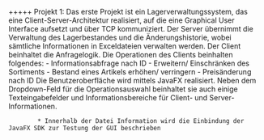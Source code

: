 +++++ Projekt 1:      Das erste Projekt ist ein Lagerverwaltungssystem, das eine Client-Server-Architektur realisiert, auf die eine 
                      Graphical User Interface aufsetzt und über TCP kommuniziert. Der Server übernimmt die Verwaltung des Lagerbestandes 
                      und die Änderungshistorie, wobei sämtliche Informationen in Exceldateien verwalten werden. Der Client beinhaltet die 
                      Anfragelogik. Die Operationen des Clients beinhalten folgendes: 
                          - Informationsabfrage nach ID
                          - Erweitern/ Einschränken des Sortiments
                          - Bestand eines Artikels erhöhen/ verringern
                          - Preisänderung nach ID
                       Die Benutzeroberfläche wird mittels JavaFX realisiert. Neben dem Dropdown-Feld für die Operationsauswahl beinhaltet 
                       sie auch einige Texteingabefelder und Informationsbereiche für Client- und Server-Informationen. 
            
            * Innerhalb der Datei Information wird die Einbindung der JavaFX SDK zur Testung der GUI beschrieben


